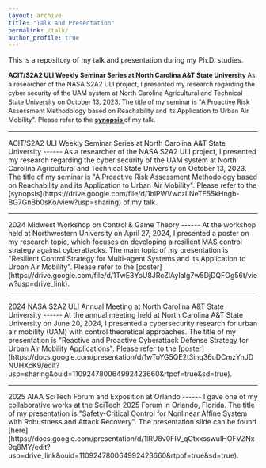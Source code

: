 ```yaml
---
layout: archive
title: "Talk and Presentation"
permalink: /talk/
author_profile: true
---
```


This is a repository of my talk and presentation during my Ph.D. studies. 

<style>
.news {
  font-size: 0.8rem;    /* 전체 뉴스 글씨 크기를 줄임 */
  line-height: 1.4;     /* 줄 간격 확보 */
}
.news p {
  margin-bottom: 14px;  /* 항목 간 간격 */
}
</style>

<div class="news">
  
  <p>
    <strong> ACIT/S2A2 ULI Weekly Seminar Series at North Carolina A&T State University </strong> 
    As a researcher of the NASA S2A2 ULI project, I presented my research regarding the cyber security of the UAM system at North Carolina Agricultural and Technical State University on October 13, 2023. The title of my seminar is "A Proactive Risk Assessment Methodology based on Reachability and its Application to Urban Air Mobility". Please refer to the <strong>
      <a href="https://drive.google.com/file/d/1blPWVwczLNeTE55kHngb-BG7GnBb0sKo/view?usp=sharing" target="_blank" rel="noopener noreferrer">
        synopsis
      </a>
    </strong> of my talk.  
  </p>
  
</div>

<hr>
ACIT/S2A2 ULI Weekly Seminar Series at North Carolina A&T State University
------
As a researcher of the NASA S2A2 ULI project, I presented my research regarding the cyber security of the UAM system at North Carolina Agricultural and Technical State University on October 13, 2023. The title of my seminar is "A Proactive Risk Assessment Methodology based on Reachability and its Application to Urban Air Mobility". Please refer to the [synopsis](https://drive.google.com/file/d/1blPWVwczLNeTE55kHngb-BG7GnBb0sKo/view?usp=sharing) of my talk.  

<hr>
2024 Midwest Workshop on Control & Game Theory 
------
At the workshop held at Northwestern University on April 27, 2024, I presented a poster on my research topic, which focuses on developing a resilient MAS control strategy against cyberattacks. The main topic of my presentation is "Resilient Control Strategy for Multi-agent Systems and its Application to Urban Air Mobility". Please refer to the [poster](https://drive.google.com/file/d/1TwE3YoU8JRcZlAyIaIg7w5DjDQFOg56t/view?usp=drive_link).

<hr>
2024 NASA S2A2 ULI Annual Meeting at North Carolina A&T State University
------
At the annual meeting held at North Carolina A&T State University on June 20, 2024, I presented a cybersecurity research for urban air mobility (UAM) with control theoretical approaches. The title of my presentation is "Reactive and Proactive Cyberattack Defense Strategy for Urban Air Mobility Applications". Please refer to the [poster](https://docs.google.com/presentation/d/1wToYG5QE2t3inq36uDCmzYnJDNUHXcK9/edit?usp=sharing&ouid=110924780064992423660&rtpof=true&sd=true).

<hr>
2025 AIAA SciTech Forum and Exposition at Orlando
------
I gave one of my collaborative works at the SciTech 2025 Forum in Orlando, Florida. The title of my presentation is "Safety-Critical Control for Nonlinear Affine System with Robustness and Attack Recovery". The presentation slide can be found [here](https://docs.google.com/presentation/d/1lRU8v0FIV_qGtxxsswuIHOFVZNx9q8MY/edit?usp=drive_link&ouid=110924780064992423660&rtpof=true&sd=true).


